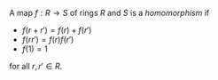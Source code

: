 A map $f: R \to S$ of rings $R$ and $S$ is a *homomorphism* if

- $f(r + r') = f(r) + f(r')$
- $f(r r') = f(r) f(r')$
- $f(1) = 1$

for all $r, r' \in R$.
